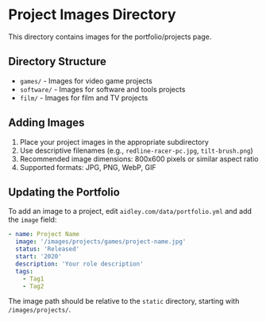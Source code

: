 # Project Images Directory

This directory contains images for the portfolio/projects page.

## Directory Structure

- `games/` - Images for video game projects
- `software/` - Images for software and tools projects
- `film/` - Images for film and TV projects

## Adding Images

1. Place your project images in the appropriate subdirectory
2. Use descriptive filenames (e.g., `redline-racer-pc.jpg`, `tilt-brush.png`)
3. Recommended image dimensions: 800x600 pixels or similar aspect ratio
4. Supported formats: JPG, PNG, WebP, GIF

## Updating the Portfolio

To add an image to a project, edit `aidley.com/data/portfolio.yml` and add the `image` field:

```yaml
- name: Project Name
  image: '/images/projects/games/project-name.jpg'
  status: 'Released'
  start: '2020'
  description: 'Your role description'
  tags:
    - Tag1
    - Tag2
```

The image path should be relative to the `static` directory, starting with `/images/projects/`.
